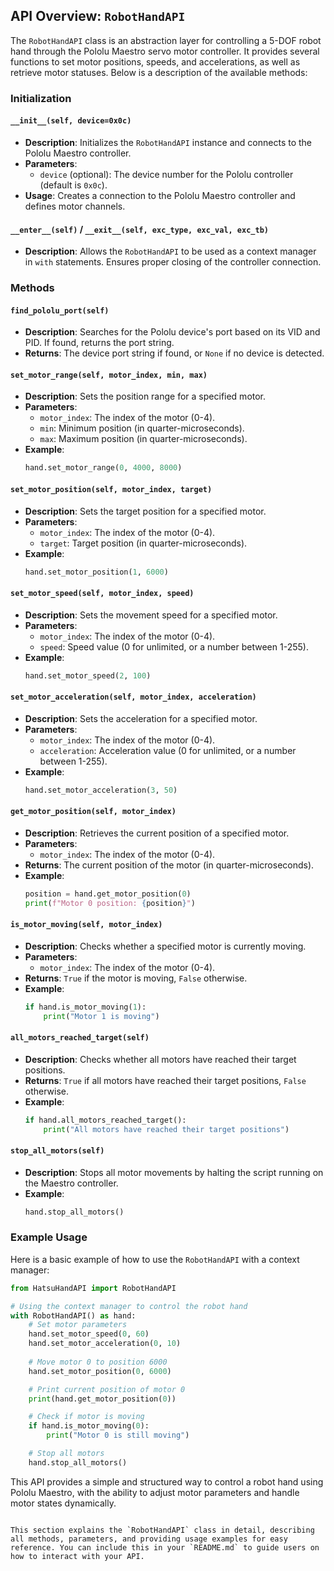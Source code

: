 ## API Overview: `RobotHandAPI`

The `RobotHandAPI` class is an abstraction layer for controlling a 5-DOF robot hand through the Pololu Maestro servo motor controller. It provides several functions to set motor positions, speeds, and accelerations, as well as retrieve motor statuses. Below is a description of the available methods:

### Initialization

#### `__init__(self, device=0x0c)`
- **Description**: Initializes the `RobotHandAPI` instance and connects to the Pololu Maestro controller.
- **Parameters**:
  - `device` (optional): The device number for the Pololu controller (default is `0x0c`).
- **Usage**: Creates a connection to the Pololu Maestro controller and defines motor channels.

#### `__enter__(self)` / `__exit__(self, exc_type, exc_val, exc_tb)`
- **Description**: Allows the `RobotHandAPI` to be used as a context manager in `with` statements. Ensures proper closing of the controller connection.

### Methods

#### `find_pololu_port(self)`
- **Description**: Searches for the Pololu device's port based on its VID and PID. If found, returns the port string.
- **Returns**: The device port string if found, or `None` if no device is detected.

#### `set_motor_range(self, motor_index, min, max)`
- **Description**: Sets the position range for a specified motor.
- **Parameters**:
  - `motor_index`: The index of the motor (0-4).
  - `min`: Minimum position (in quarter-microseconds).
  - `max`: Maximum position (in quarter-microseconds).
- **Example**: 
  ```python
  hand.set_motor_range(0, 4000, 8000)
  ```

#### `set_motor_position(self, motor_index, target)`
- **Description**: Sets the target position for a specified motor.
- **Parameters**:
  - `motor_index`: The index of the motor (0-4).
  - `target`: Target position (in quarter-microseconds).
- **Example**: 
  ```python
  hand.set_motor_position(1, 6000)
  ```

#### `set_motor_speed(self, motor_index, speed)`
- **Description**: Sets the movement speed for a specified motor.
- **Parameters**:
  - `motor_index`: The index of the motor (0-4).
  - `speed`: Speed value (0 for unlimited, or a number between 1-255).
- **Example**: 
  ```python
  hand.set_motor_speed(2, 100)
  ```

#### `set_motor_acceleration(self, motor_index, acceleration)`
- **Description**: Sets the acceleration for a specified motor.
- **Parameters**:
  - `motor_index`: The index of the motor (0-4).
  - `acceleration`: Acceleration value (0 for unlimited, or a number between 1-255).
- **Example**: 
  ```python
  hand.set_motor_acceleration(3, 50)
  ```

#### `get_motor_position(self, motor_index)`
- **Description**: Retrieves the current position of a specified motor.
- **Parameters**:
  - `motor_index`: The index of the motor (0-4).
- **Returns**: The current position of the motor (in quarter-microseconds).
- **Example**: 
  ```python
  position = hand.get_motor_position(0)
  print(f"Motor 0 position: {position}")
  ```

#### `is_motor_moving(self, motor_index)`
- **Description**: Checks whether a specified motor is currently moving.
- **Parameters**:
  - `motor_index`: The index of the motor (0-4).
- **Returns**: `True` if the motor is moving, `False` otherwise.
- **Example**: 
  ```python
  if hand.is_motor_moving(1):
      print("Motor 1 is moving")
  ```

#### `all_motors_reached_target(self)`
- **Description**: Checks whether all motors have reached their target positions.
- **Returns**: `True` if all motors have reached their target positions, `False` otherwise.
- **Example**: 
  ```python
  if hand.all_motors_reached_target():
      print("All motors have reached their target positions")
  ```

#### `stop_all_motors(self)`
- **Description**: Stops all motor movements by halting the script running on the Maestro controller.
- **Example**: 
  ```python
  hand.stop_all_motors()
  ```

### Example Usage

Here is a basic example of how to use the `RobotHandAPI` with a context manager:

```python
from HatsuHandAPI import RobotHandAPI

# Using the context manager to control the robot hand
with RobotHandAPI() as hand:
    # Set motor parameters
    hand.set_motor_speed(0, 60)
    hand.set_motor_acceleration(0, 10)
    
    # Move motor 0 to position 6000
    hand.set_motor_position(0, 6000)

    # Print current position of motor 0
    print(hand.get_motor_position(0))

    # Check if motor is moving
    if hand.is_motor_moving(0):
        print("Motor 0 is still moving")

    # Stop all motors
    hand.stop_all_motors()
```

This API provides a simple and structured way to control a robot hand using Pololu Maestro, with the ability to adjust motor parameters and handle motor states dynamically.
```

This section explains the `RobotHandAPI` class in detail, describing all methods, parameters, and providing usage examples for easy reference. You can include this in your `README.md` to guide users on how to interact with your API.